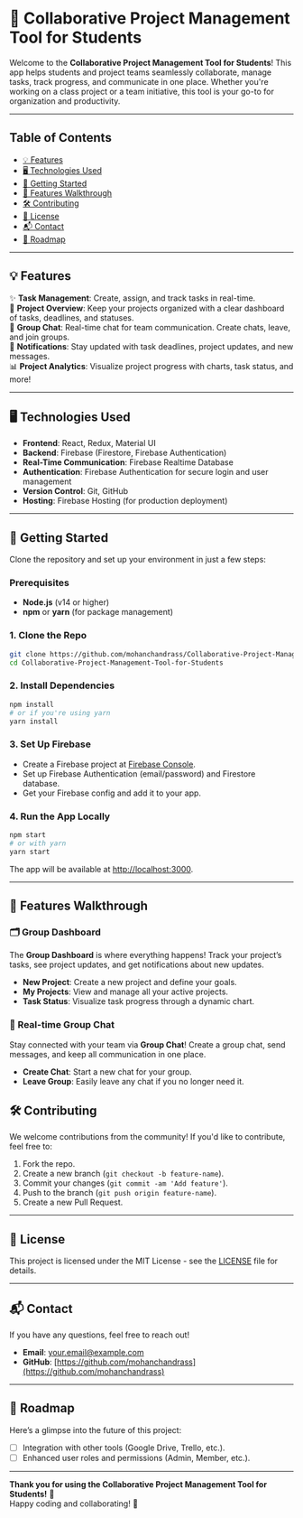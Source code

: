 
# 🚀 Collaborative Project Management Tool for Students

Welcome to the **Collaborative Project Management Tool for Students**! This app helps students and project teams seamlessly collaborate, manage tasks, track progress, and communicate in one place. Whether you're working on a class project or a team initiative, this tool is your go-to for organization and productivity.

---

## Table of Contents

- [💡 Features](#features)
- [🖥️ Technologies Used](#technologies-used)
- [🚀 Getting Started](#getting-started)
- [🌟 Features Walkthrough](#features-walkthrough)
- [🛠️ Contributing](#contributing)
- [📄 License](#license)
- [📬 Contact](#contact)
- [🚧 Roadmap](#roadmap)

---

## 💡 Features

✨ **Task Management**: Create, assign, and track tasks in real-time.  
📅 **Project Overview**: Keep your projects organized with a clear dashboard of tasks, deadlines, and statuses.  
💬 **Group Chat**: Real-time chat for team communication. Create chats, leave, and join groups.  
🔔 **Notifications**: Stay updated with task deadlines, project updates, and new messages.  
📊 **Project Analytics**: Visualize project progress with charts, task status, and more!

---

## 🖥️ Technologies Used

- **Frontend**: React, Redux, Material UI
- **Backend**: Firebase (Firestore, Firebase Authentication)
- **Real-Time Communication**: Firebase Realtime Database
- **Authentication**: Firebase Authentication for secure login and user management
- **Version Control**: Git, GitHub
- **Hosting**: Firebase Hosting (for production deployment)

---

## 🚀 Getting Started

Clone the repository and set up your environment in just a few steps:

### Prerequisites

- **Node.js** (v14 or higher)
- **npm** or **yarn** (for package management)

### 1. Clone the Repo

```bash
git clone https://github.com/mohanchandrass/Collaborative-Project-Management-Tool-for-Students.git
cd Collaborative-Project-Management-Tool-for-Students
```

### 2. Install Dependencies

```bash
npm install
# or if you're using yarn
yarn install
```

### 3. Set Up Firebase

- Create a Firebase project at [Firebase Console](https://console.firebase.google.com/).
- Set up Firebase Authentication (email/password) and Firestore database.
- Get your Firebase config and add it to your app.

### 4. Run the App Locally

```bash
npm start
# or with yarn
yarn start
```

The app will be available at [http://localhost:3000](http://localhost:3000).

---

## 🌟 Features Walkthrough

### 🗂️ Group Dashboard

The **Group Dashboard** is where everything happens! Track your project’s tasks, see project updates, and get notifications about new updates.

- **New Project**: Create a new project and define your goals.
- **My Projects**: View and manage all your active projects.
- **Task Status**: Visualize task progress through a dynamic chart.

### 💬 Real-time Group Chat

Stay connected with your team via **Group Chat**! Create a group chat, send messages, and keep all communication in one place.

- **Create Chat**: Start a new chat for your group.
- **Leave Group**: Easily leave any chat if you no longer need it.

## 🛠️ Contributing

We welcome contributions from the community! If you'd like to contribute, feel free to:

1. Fork the repo.
2. Create a new branch (`git checkout -b feature-name`).
3. Commit your changes (`git commit -am 'Add feature'`).
4. Push to the branch (`git push origin feature-name`).
5. Create a new Pull Request.

---

## 📄 License

This project is licensed under the MIT License - see the [LICENSE](LICENSE) file for details.

---

## 📬 Contact

If you have any questions, feel free to reach out!

- **Email**: [your.email@example.com](mailto:your.email@example.com)
- **GitHub**: [https://github.com/mohanchandrass](https://github.com/mohanchandrass)

---

## 🚧 Roadmap

Here’s a glimpse into the future of this project:

- [ ] Integration with other tools (Google Drive, Trello, etc.).
- [ ] Enhanced user roles and permissions (Admin, Member, etc.).

---

**Thank you for using the Collaborative Project Management Tool for Students!** 🎉  
Happy coding and collaborating! 🚀
